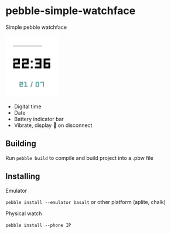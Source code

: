 # pebble-simple-watchface
Simple pebble watchface 

![screenshot of watchface](https://github.com/courtneywright/pebble-simple-watchface/blob/master/screenshot.png?raw=true)

- Digital time
- Date
- Battery indicator bar
- Vibrate, display 💩 on disconnect

## Building
Run `pebble build` to compile and build project into a .pbw file

## Installing
Emulator

`pebble install --emulator basalt` or other platform (aplite, chalk)

Physical watch

`pebble install --phone IP`
